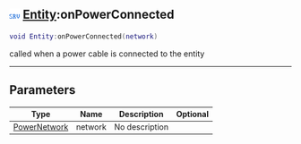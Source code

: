 ## ![server](../../.gitbook/assets/server.png) [Entity](https://iaswiki.rawr.dev/readme/entity):onPowerConnected

```lua
void Entity:onPowerConnected(network)
```

called when a power cable is connected to the entity

------
## Parameters

| Type   | Name | Description | Optional |
| ------ | ---- | ----------- | -------: |
| [PowerNetwork](https://iaswiki.rawr.dev/readme/powernetwork) | network | No description |  |

